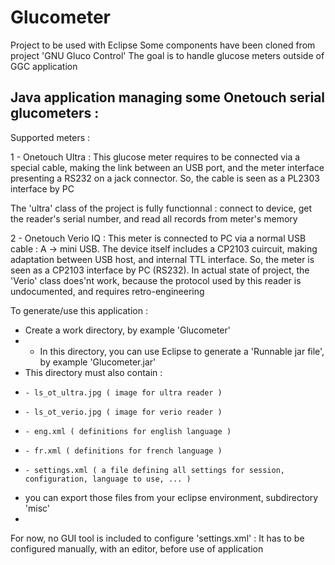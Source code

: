 Glucometer
==========

Project to be used with Eclipse
Some components have been cloned from project 'GNU Gluco Control'
The goal is to handle glucose meters outside of GGC application

Java application managing some Onetouch serial glucometers :
------------------------------------------------------------

Supported meters :

1 - Onetouch Ultra : This glucose meter requires to be connected via a special cable, making the link between an USB port, and the meter interface presenting a RS232 on a jack connector. So, the cable is seen as a PL2303 interface by PC

  The 'ultra' class of the project is fully functionnal : connect to device, get the reader's serial number, and read all records from meter's memory
  
2 - Onetouch Verio IQ : This meter is connected to PC via a normal USB cable : A -> mini USB. The device itself includes a CP2103 cuircuit, making adaptation between USB host, and internal TTL interface. So, the meter is seen as a CP2103 interface by PC (RS232).
In actual state of project, the 'Verio' class does'nt work, because the protocol used by this reader is undocumented, and requires retro-engineering

To generate/use this application :
- Create a work directory, by example 'Glucometer'
- - In this directory, you can use Eclipse to generate a 'Runnable jar file', by example 'Glucometer.jar'
- This directory must also contain :
-     - ls_ot_ultra.jpg ( image for ultra reader )
-     - ls_ot_verio.jpg ( image for verio reader )
-     - eng.xml ( definitions for english language )
-     - fr.xml ( definitions for french language )
-     - settings.xml ( a file defining all settings for session, configuration, language to use, ... )
-   you can export those files from your eclipse environment, subdirectory 'misc'
-   
For now, no GUI tool is included to configure 'settings.xml' : It has to be configured manually, with an editor, before use of application
